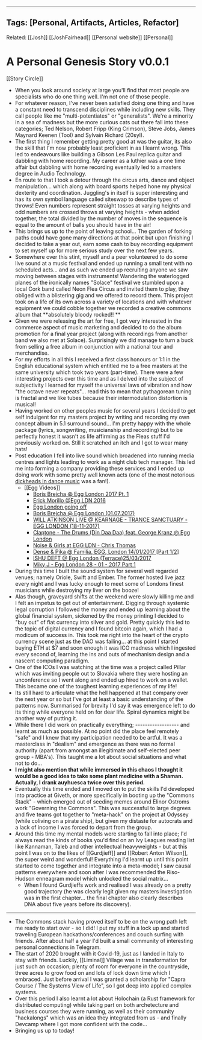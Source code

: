
---
Tags: [Personal, Artifacts, Articles, Refactor]
---
Related: [[Josh]] [[JoshFairhead]] [[Personal website]] [[Personal]]

# A Personal Genesis Story v0.0.1
[[Story Circle]]
- When you look around society at large you'll find that most people are specialists who do one thing well. I'm not one of those people. 
- For whatever reason, I've never been satisfied doing one thing and have a constant need to transcend disciplines while including new skills. They call people like me "multi-potentiates" or "generalists". We're a minority in a sea of madness but the more curious cats out there fall into these categories; Ted Nelson, Robert Fripp (King Crimson), Steve Jobs, James Maynard Keenen (Tool) and Sylvain Richard (20syl).
- The first thing I remember getting pretty good at was the guitar, its also the skill that I'm now probably least proficient in as I learnt wrong. This led to endeavours like building a Gibson Les Paul replica guitar and dabbling with home recording. My career as a luthier was a one time affair but dabbling with home recording eventually led to a masters degree in Audio Technology. 
- En route to that I took a detour through the circus arts, dance and object manipulation... which along with board sports helped hone my physical dexterity and coordination. Juggling's in itself is super interesting and has its own symbol language called siteswap to describe types of throws! Even numbers represent straight tosses at varying heights and odd numbers are crossed throws at varying heights - when added together, the total divided by the number of moves in the sequence is equal to the amount of balls you should have in the air! 
- This brings us up to the point of leaving school... The garden of forking paths could have gone many directions at that point but upon finishing I decided to take a year out, earn some cash to buy recording equipment to set myself up for more serious study over the next few years. 
- Somewhere over this stint, myself and a peer volunteered to do some live sound at a music festival and ended up running a small tent with no scheduled acts... and as such we ended up recruiting anyone we saw moving between stages with instruments! Wandering the waterlogged planes of the ironically names "Solace" festival we stumbled upon a local Cork band called Neon Flea Circus and invited them to play, they obliged with a blistering gig and we offered to record them. This project took on a life of its own across a variety of locations and with whatever equipment we could cobble together we recorded a creative commons album that **absolutely bloody rocked!! **
- Given we were releasing the art for free, I got very interested in the commerce aspect of music marketing and decided to do the album promotion for a final year project (along with recordings from another band we also met at Solace). Surprisingly we did manage to turn a buck from selling a free album in conjunction with a national tour and merchandise. 
- For my efforts in all this I received a first class honours or 1:1 in the English educational system which entitled me to a free masters at the same university which took two years (part-time). There were a few interesting projects over this time and as I delved into the subject of subjectivity I learned for myself the universal laws of vibration and how "the octave never repeats"... read this to mean that pythagorean tuning is fractal and we like tubes because their intermodulation distortion is musical! 
- Having worked on other peoples music for several years I decided to get self indulgent for my masters project by writing and recording my own concept album in 5.1 surround sound... I'm pretty happy with the whole package (lyrics, songwriting, musicianship and recording) but to be perfectly honest it wasn't as life affirming as the Fleas stuff I'd previously worked on. Still it scratched an itch and I got to wear many hats!
- Post education I fell into live sound which broadened into running media centres and lights leading to work as a night club tech manager. This led me into forming a company providing these services and I ended up doing work with some pretty well known acts (one of the most notorious [dickheads in dance music](https://www.youtube.com/watch?v=8JAMkrzSRao) was a fan!). 
    - [[Egg Videos]]
        - [Boris Brejcha @ Egg London 2017 Pt. 1](https://www.youtube.com/watch?v=k0wpI_IxWzA)
        - [Erick Morillo @Egg LDN 2016](https://www.youtube.com/watch?v=8JAMkrzSRao)
        - [Egg London going off](https://www.youtube.com/watch?v=R5l3Bc19_A4)
        - [Boris Brejcha @ Egg London (01.07.2017)](https://www.youtube.com/watch?v=Yems6-_PWHk)
        - [WILL ATKINSON LIVE @ KEARNAGE - TRANCE SANCTUARY - EGG LONDON (18-11-2017)](https://www.youtube.com/watch?v=B03-YqPajYg)
        - [Claptone - The Drums (Din Daa Daa) feat. George Kranz @ Egg London](https://www.youtube.com/watch?v=D-2O6_m8_L8)
        - [Noise & Girls at EGG LDN - Chris Thomas](https://www.youtube.com/watch?v=rg8KmUZJVvA)
        - [Dense & Pika @ Familia, EGG, London 14/01/2017 [Part 1/2]](https://www.youtube.com/watch?v=nUP709jlEq8)
        - [ISHU DEFT @ Egg London (Terrace)25/03/2017](https://www.youtube.com/watch?v=T9OCm2ZD6lk)
        - [Miky J - Egg London 28 - 01 - 2017 Part 1](https://www.youtube.com/watch?v=-nS0pmaWTc8)
- During this time I built the sound system for several well regarded venues; namely Oriole, Swift and Ember. The former hosted live jazz every night and I was lucky enough to meet some of Londons finest musicians while destroying my liver on the booze! 
- Alas though, graveyard shifts at the weekend were slowly killing me and I felt an impetus to get out of entertainment. Digging through systemic legal corruption I followed the money and ended up learning about the global financial system, sickened by the money printing I decided to "buy out" of fiat currency into silver and gold. Pretty quickly this led to the topic of digital currency and I found bitcoin again, which I had a modicum of success in. This took me right into the heart of the crypto currency scene just as the DAO was failing... at this point I started buying ETH at $7 and soon enough it was ICO madness which I ingested every second of, learning the ins and outs of mechanism design and a nascent computing paradigm. 
- One of the ICOs I was watching at the time was a project called Pillar which was inviting people out to Slovakia where they were hosting an unconference so I went along and ended up hired to work on a wallet. This became one of the toughest learning experiences of my life! 
- Its still hard to articulate what the hell happened at that company over the next year or so but I've got at least a basic understanding of the patterns now. Summarised for brevity I'd say it was emergence left to do its thing while everyone held on for dear life. Spiral dynamics might be another way of putting it. 
- While there I did work on practically everything; ------------------ and learnt as much as possible. At no point did the place feel remotely "safe" and I knew that my participation needed to be artful. It was a masterclass in "dealism" and emergence as there was no formal authority (apart from amongst an illegitimate and self-elected peer group - MBA's). This taught me a lot about social situations and what not to do... 
- __I might also mention that while immersed in this chaos I thought it would be a good idea to take some plant medicine with a Shaman. Actually, I drank auyhuesca twice over this period.__
- Eventually this time ended and I moved on to put the skills I'd developed into practice at Giveth, or more specifically in booting up the "Commons Stack" - which emerged out of seeding memes around Elinor Ostroms work "Governing the Commons". This was successful to large degrees and five teams got together to "meta-hack" on the project at Odyssey (while coliving on a pirate ship), but given my distaste for autocrats and a lack of income I was forced to depart from the group. 
- Around this time my mental models were starting to fall into place; I'd always read the kinds of books you'd find on an Ivy Leagues reading list like Kannaman, Taleb and other intellectual heavyweights - but at this point I was on to the likes of [[Gurdjieff]] and [[Robert Anton Wilson]], the super weird and wonderful! Everything I'd learnt up until this point started to come together and integrate into a meta-model; I saw causal patterns everywhere and soon after I was recommended the Riso-Hudson enneagram model which unlocked the social matrix... 
    - When I found Gurdjieffs work and realised I was already on a pretty good trajectory (he was clearly legit given my masters investigation was in the first chapter... the final chapter also clearly describes DNA about five years before its discovery). 
- ---------------
- The Commons stack having proved itself to be on the wrong path left me ready to start over - so I did! I put my stuff in a lock up and started traveling European hackathons/conferences and couch surfing with friends. After about half a year I'd built a small community of interesting personal connections in Telegram. 
- The start of 2020 brought with it Covid-19, just as I landed in Italy to stay with friends. Luckily, [[Liminal]] Village was in transformation for just such an occasion; plenty of room for everyone in the countryside, three acres to grow food on and lots of lock down time which I embraced. Just before arrival I was granted a scholarship for "Capra Course / The Systems View of Life", so I got deep into applied complex systems. 
- Over this period I also learnt a lot about Holochain (a Rust framework for distributed computing) while taking part on both archetecture and business courses they were running, as well as their community "hackalongs" which was an idea they integrated from us - and finally Devcamp where I got more confident with the code... 
- Bringing us up to today!
